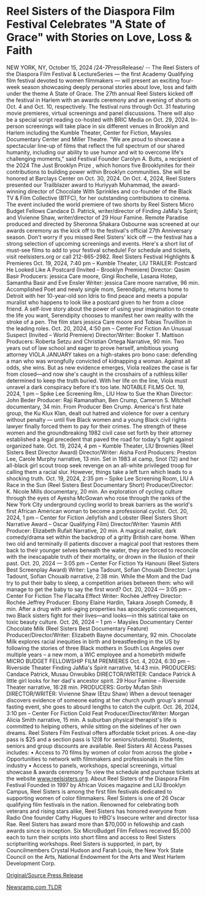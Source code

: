 # Reel Sisters of the Diaspora Film Festival Celebrates "A State of Grace" with Stories on Love, Loss & Faith

NEW YORK, NY, October 15, 2024 /24-7PressRelease/ -- The Reel Sisters of the Diaspora Film Festival & LectureSeries — the first Academy Qualifying film festival devoted to women filmmakers — will present an exciting four-week season showcasing deeply personal stories about love, loss and faith under the theme A State of Grace.   The 27th annual Reel Sisters kicked off the festival in Harlem with an awards ceremony and an evening of shorts on Oct. 4 and Oct. 10, respectively. The festival runs through Oct. 31 featuring movie premieres, virtual screenings and panel discussions. There will also be a special script reading co-hosted with BRIC Media on Oct. 29, 2024. In-person screenings will take place in six different venues in Brooklyn and Harlem including the Kumble Theater, Center for Fiction, Maysles Documentary Center and Miller Theatre.   "We are proud to showcase a spectacular line-up of films that reflect the full spectrum of our shared humanity, including our ability to use humor and wit to overcome life's challenging moments," said Festival Founder Carolyn A. Butts, a recipient of the 2024 The Just Brooklyn Prize , which honors five Brooklynites for their contributions to building power within Brooklyn communities. She will be honored at Barclays Center on Oct. 30, 2024.  On Oct. 4, 2024, Reel Sisters presented our Trailblazer award to Huriyyah Muhammad, the award-winning director of Chocolate With Sprinkles and co-founder of the Black TV & Film Collective (BTFC), for her outstanding contributions to cinema. The event included the world premiere of two shorts by Reel Sisters Micro Budget Fellows Candace D. Patrick, writer/director of Finding JaMia's Spirit; and Vivienne Shaw, writer/director of 29 Hour Famine. Remote Paradise produced and directed by Sheronna Shakara Osbourne was screened at our awards ceremony as the kick off to the festival's official 27th Anniversary season.  Don't worry if you missed Reel Sisters' kick off — the festival has a strong selection of upcoming screenings and events. Here's a short list of must-see films to add to your festival schedule!  For schedule and tickets, visit reelsisters.org or call 212-865-2982.   Reel Sisters Festival Highlights & Premieres  Oct. 19, 2024, 7:40 pm – Kumble Theater, LIU  TRAILER: Postcard  He Looked Like A Postcard (Invited – Brooklyn Premiere) Director: Qasim Basir Producers: jessica Care moore, Gingi Rochelle, Lasana Hotep, Samantha Basir and Eve Ensler Writer: jessica Care moore narrative, 96 min.  Accomplished Poet and newly single mom, Serendipity, returns home to Detroit with her 10-year-old son Idris to find peace and meets a popular muralist who happens to look like a postcard given to her from a close friend. A self-love story about the power of using your imagination to create the life you want, Serendipity chooses to manifest her own reality with the stroke of a pen. The film stars jessica Care moore and Tobias Truvillion in the leading roles.  Oct. 20, 2024, 4:50 pm – Center For Fiction  An Unusual Suspect (Invited – World Premiere) Director/Writer: Booker T. Mattison Producers: Roberta Setzu and Christian Ortega Narrative, 90 min.  Two years out of law school and eager to prove herself, ambitious young attorney VIOLA JANUARY takes on a high-stakes pro bono case: defending a man who was wrongfully convicted of kidnapping a woman. Against all odds, she wins. But as new evidence emerges, Viola realizes the case is far from closed—and now she's caught in the crosshairs of a ruthless killer determined to keep the truth buried. With her life on the line, Viola must unravel a dark conspiracy before it's too late.  NOTABLE FILMS  Oct. 19, 2024, 1 pm – Spike Lee Screening Rm., LIU  How to Sue the Khan Director: John Beder Producer: Raji Ramanathan, Ben Crump, Cameron S. Mitchell documentary, 34 min. From Producer Ben Crump. America's first hate group, the Ku Klux Klan, dealt out hatred and violence for over a century without penalty — until five Black women and a young Black civil rights lawyer finally forced them to pay for their crimes. The strength of these women and the groundbreaking 1982 civil case set forth by their attorney established a legal precedent that paved the road for today's fight against organized hate.  Oct. 19, 2024, 4 pm – Kumble Theater, LIU  Brownies (Reel Sisters Best Director Award) Director/Writer: Aisha Ford Producers: Preston Lee, Carole Murphy narrative, 13 min.  Set in 1983 at camp, Snot (12) and her all-black girl scout troop seek revenge on an all-white privileged troop for calling them a racial slur. However, things take a left turn which leads to a shocking truth.  Oct. 19, 2024, 2:35 pm – Spike Lee Screening Room, LIU  A Race in the Sun (Reel Sisters Best Documentary Short) Producer/Director: K. Nicole Mills documentary, 20 min.  An exploration of cycling culture through the eyes of Ayesha McGowan who rose through the ranks of the New York City underground cycling world to break barriers as the world's first African American woman to become a professional cyclist.  Oct. 20, 2024, 1 pm – Center for Fiction  Jellyfish and Lobster (Reel Sisters Short Narrative Award – Oscar Qualifying Film) Director/Writer: Yasmin Afifi Producer: Elizabeth Rufait Narrative, 20 min. A magical realist, dark comedy/drama set within the backdrop of a gritty British care home. When two old and terminally ill patients discover a magical pool that restores them back to their younger selves beneath the water, they are forced to reconcile with the inescapable truth of their mortality, or drown in the illusion of their past.  Oct. 20, 2024 — 3:05 pm – Center For Fiction  Ya Hanouni (Reel Sisters Best Screenplay Award) Writer: Lyna Tadount, Sofian Chouaib Director: Lyna Tadount, Sofian Chouaib narrative, 2:38 min. While the Mom and the Dad try to put their baby to sleep, a competition arises between them: who will manage to get the baby to say the first word?  Oct. 20, 2024 — 3:05 pm – Center For Fiction  The Flacalta Effect Writer: Rochée Jeffrey Director: Rochée Jeffrey Producer: Ebony Elaine Hardin, Takara Joseph Comedy, 8 min. After a drug with anti-aging properties has apocalyptic consequences, two Black sisters fight for their lives—and looks—in this satirical take on toxic beauty culture.  Oct. 26, 2024 – 1 pm – Maysles Documentary Center  Chocolate Milk (Reel Sisters Best Documentary Feature) Producer/Director/Writer: Elizabeth Bayne documentary, 92 min. Chocolate Milk explores racial inequities in birth and breastfeeding in the US by following the stories of three Black mothers in South Los Angeles over multiple years – a new mom, a WIC employee and a homebirth midwife  MICRO BUDGET FELLOWSHIP FILM PREMIERES  Oct. 4, 2024, 6:30 pm – Riverside Theater  Finding JaMia's Spirit narrative, 14:43 min. PRODUCERS: Candace Patrick, Musau Onwubiko	 DIRECTOR/WRITER: Candace Patrick A little girl looks for her dad's ancestor spirit.  29 Hour Famine – Riverside Theater narrative, 16:28 min. PRODUCERS: Gorby Mufan Shih	  DIRECTOR/WRITER: Vivienne Shaw (Etzu Shaw) When a devout teenager discovers evidence of someone eating at her church youth group's annual fasting event, she goes to absurd lengths to catch the culprit.  Oct. 26, 2024, 3:10 pm – Center For Fiction  Cold Feat Producer/Director/Writer: Morgan Alicia Smith narrative, 15 min. A suburban physical therapist's life is committed to helping others, while sitting on the sidelines of her own dreams. Reel Sisters Film Festival offers affordable ticket prices. A one-day pass is $25 and a section pass is $12 ($8 for seniors/students). Students, seniors and group discounts are available.   Reel Sisters All Access Passes includes: • Access to 70 films by women of color from across the globe • Opportunities to network with filmmakers and professionals in the film industry • Access to panels, workshops, special screenings, virtual showcase & awards ceremony  To view the schedule and purchase tickets at the website www.reelsisters.org.  About Reel Sisters of the Diaspora Film Festival  Founded in 1997 by African Voices magazine and LIU Brooklyn Campus, Reel Sisters is among the first film festivals dedicated to supporting women of color filmmakers. Reel Sisters is one of 26 Oscar qualifying film festivals in the nation. Renowned for celebrating both veterans and rising stars alike, Reel Sisters has honored everyone from Radio One founder Cathy Hugues to HBO's Insecure writer and director Issa Rae. Reel Sisters has award more than $70,000 in fellowship and cash awards since is inception. Six MicroBudget Film Fellows received $5,000 each to turn their scripts into short films and access to Reel Sisters scriptwriting workshops.  Reel Sisters is supported, in part, by Councilmembers Crystal Hudson and Farah Louis, the New York State Council on the Arts, National Endowment for the Arts and West Harlem Development Corp. 

[Original/Source Press Release](https://www.24-7pressrelease.com/press-release/515243/reel-sisters-of-the-diaspora-film-festival-celebrates-a-state-of-grace-with-stories-on-love-loss-faith) 

[Newsramp.com TLDR](https://newsramp.com/None) 